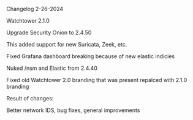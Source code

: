 Changelog 2-26-2024

Watchtower 2.1.0

Upgrade Security Onion to 2.4.50

This added support for new Suricata, Zeek, etc.

Fixed Grafana dashboard breaking because of new elastic indicies

Nuked /nsm and Elastic from 2.4.40

Fixed old Watchtower 2.0 branding that was present repalced with 2.1.0 branding

Result of changes:

Better network IDS, bug fixes, general improvements
